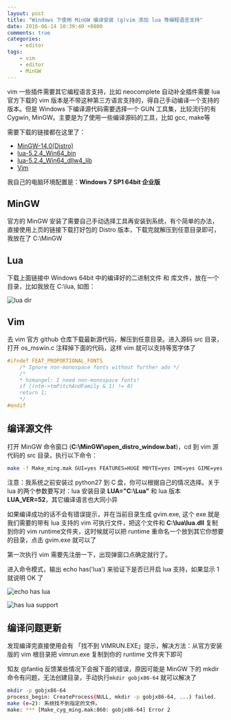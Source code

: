```yaml
---
layout: post
title: "Windows 下使用 MinGW 编译安装 (g)vim 添加 lua 等编程语言支持"
date: 2016-06-14 10:39:40 +0800
comments: true
categories:
    - editor
tags:
    - vim
    - editor
    - MinGW
---
```


vim 一些插件需要其它编程语言支持，比如 neocomplete 自动补全插件需要 lua
官方下载的 vim 版本是不带这种第三方语言支持的，得自己手动编译一个支持的版本。但是 Windows 下编译源代码需要选择一个 GUN 工具集，比较流行的有 Cygwin, MinGW。主要是为了使用一些编译源码的工具，比如 gcc, make等
<!--more-->

需要下载的链接都在这里了：

* [MinGW-14.0(Distro)](https://nuwen.net/files/mingw/mingw-14.0.exe)
* [lua-5.2.4_Win64_bin](http://tenet.dl.sourceforge.net/project/luabinaries/5.2.4/Tools%20Executables/lua-5.2.4_Win64_bin.zip)
* [lua-5.2.4_Win64_dllw4_lib](http://tenet.dl.sourceforge.net/project/luabinaries/5.2.4/Windows%20Libraries/Dynamic/lua-5.2.4_Win64_dllw4_lib.zip)
* [Vim](https://github.com/vim/vim)

我自己的电脑环境配置是：__Windows 7 SP1 64bit 企业版__

## MinGW

官方的 MinGW 安装了需要自己手动选择工具再安装到系统，有个简单的办法，直接使用上页的链接下载打好包的 Distro 版本，下载完就解压到任意目录即可，我放在了 C:\MinGW

## Lua

下载上面链接中 Windows 64bit 中的编译好的二进制文件 和 库文件，放在一个目录，比如我放在 C:\lua, 如图：

![lua dir](https://cloud.githubusercontent.com/assets/458894/16029645/de798c1c-321c-11e6-8ad5-39b852159e0e.png)

## Vim

去 vim 官方 github 仓库下载最新源代码，解压到任意目录。进入源码 src 目录，打开 os_mswin.c 注释掉下面的代码，这样 vim 就可以支持等宽字体了

```c
#ifndef FEAT_PROPORTIONAL_FONTS
    /* Ignore non-monospace fonts without further ado */
    /*
    * hzmangel: I need non-monospace fonts!
    if ((ntm->tmPitchAndFamily & 1) != 0)
    return 1;
    */
#endif
```

## 编译源文件

打开 MinGW 命令窗口 (__C:\MinGW\open_distro_window.bat__)，cd 到 vim 源代码的 src 目录，执行以下命令：

```bash
make -f Make_ming.mak GUI=yes FEATURES=HUGE MBYTE=yes IME=yes GIME=yes DYNAMIC_IME=yes OLE=yes PYTHON="C:\Python27" DYNAMIC_PYTHON=yes PYTHON_VER=27 CSCOPE=yes DEBUG=no LUA="C:\Lua" DYNAMIC_LUA=yes LUA_VER=52 USERNAME=keelii USERDOMAIN=keeliizhou@gmail.com ARCH=x86-64 gvim.exe
```

注意：我系统之前安装过 python27 到 C 盘，你可以根据自己的情况选择。关于 lua 的两个参数要写对：lua 安装目录 __LUA="C:\Lua"__ 和 lua 版本 __LUA_VER=52__，其它编译语言也大同小异

如果编译成功的话不会有错误提示，并在当前目录生成 gvim.exe, 这个 exe 就是我们需要的带有 lua 支持的 vim 可执行文件，把这个文件和 __C:\lua\lua.dll__ 复制到你的 vim runtime文件夹，这时候就可以把 runtime 重命名一个放到其它你想要的目录，点击 gvim.exe 就可以了

第一次执行 vim 需要先注册一下，出现弹窗口点确定就行了。

进入命令模式，输出 echo has('lua') 来验证下是否已开启 lua 支持，如果显示 1 就说明 OK 了

![echo has lua](https://cloud.githubusercontent.com/assets/458894/16029743/d6340b12-321d-11e6-8eec-e7d13156d12a.png)

![has lua support](https://cloud.githubusercontent.com/assets/458894/16029744/d666cd68-321d-11e6-95a0-0ac09dffef1a.png)

## 编译问题更新

发现编译完直接使用会有 「找不到 VIMRUN.EXE」提示，解决方法：从官方安装版的 vim 根目录把 vimrun.exe 复制到你的 runtime 文件夹下即可

知友 @fantiq 反馈某些情况下会报下面的错误，原因可能是 MinGW 下的 mkdir 命令有问题，无法创建目录，手动执行`mkdir gobjx86-64` 就可以解决了

```bash
mkdir -p gobjx86-64
process_begin: CreateProcess(NULL, mkdir -p gobjx86-64, ...) failed.
make (e=2): 系统找不到指定的文件。
make: *** [Make_cyg_ming.mak:860: gobjx86-64] Error 2
```
